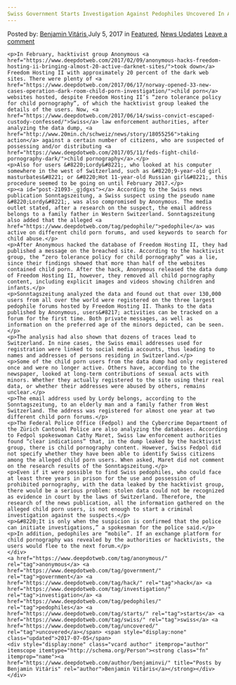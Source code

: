```yaml
---
Swiss Government Starts Investigation Against Pedophiles Uncovered In Anonymous Hack
---
```

<article class="post-listing post-21093 post type-post status-publish format-standard has-post-thumbnail hentry  tag-anonymous tag-government tag-hack tag-investigation tag-pedophiles tag-starts tag-swiss tag-uncovered">
    <div class="post-inner">
        <span>Posted by: <a href="https://www.deepdotweb.com/author/benjaminvi/" title="">Benjamin Vitáris </a></span>
    <span>July 5, 2017</span>
    <span>in <a href="https://www.deepdotweb.com/category/deepdot-news/" rel="category tag">Featured</a>, <a href="https://www.deepdotweb.com/category/news-updates/" rel="category tag">News Updates</a></span>
    <span><a href="https://www.deepdotweb.com/2017/07/05/swiss-government-starts-investigation-pedophiles-uncovered-anonymous-hack/#respond">Leave a comment</a></span>
    </p>
    <div class="clear"></div>
    
    <p>In February, hacktivist group Anonymous <a href="https://www.deepdotweb.com/2017/02/09/anonymous-hacks-freedom-hosting-ii-bringing-almost-20-active-darknet-sites/">took down</a> Freedom Hosting II with approximately 20 percent of the dark web sites. There were plenty of <a href="https://www.deepdotweb.com/2017/06/17/norway-opened-33-new-cases-operation-dark-room-child-porn-investigation/">child porn</a> websites hosted, despite Freedom Hosting II’s “zero tolerance policy for child pornography”, of which the hacktivist group leaked the details of the users. Now, <a href="https://www.deepdotweb.com/2017/06/14/swiss-convict-escaped-custody-confessed/">Swiss</a> law enforcement authorities, after analyzing the data dump, <a href="http://www.20min.ch/schweiz/news/story/18055256">taking action</a> against a certain number of citizens, who are suspected of possessing and/or distributing <a href="https://www.deepdotweb.com/2017/05/11/feds-fight-child-pornography-dark/">child pornography</a>.</p>
    <p>Also for users &#8220;Lordy&#8221;, who looked at his computer somewhere in the west of Switzerland, such as &#8220;9-year-old girl masturbates&#8221; or &#8220;Hot 11-year-old Russian girl&#8221;, this procedure seemed to be going on until February 2017.</p>
    <p><a id="post-21093-_gjdgxs"></a> According to the Swiss news publication Sonntagszeitung, a Swiss suspect using the pseudo name &#8220;Lordy&#8221;, was also compromised by Anonymous. The media outlet stated, after a research on the suspect, the email address belongs to a family father in Western Switzerland. Sonntagszeitung also added that the alleged <a href="https://www.deepdotweb.com/tag/pedophile/">pedophile</a> was active on different child porn forums, and used keywords to search for child abuse.</p>
    <p>After Anonymous hacked the database of Freedom Hosting II, they had published a message on the breached site. According to the hacktivist group, the “zero tolerance policy for child pornography” was a lie, since their findings showed that more than half of the websites contained child porn. After the hack, Anonymous released the data dump of Freedom Hosting II, however, they removed all child pornography content, including explicit images and videos showing children and infants.</p>
    <p>Sonntagszeitung analyzed the data and found out that over 130,000 users from all over the world were registered on the three largest pedophile forums hosted by Freedom Hosting II. Thanks to the data published by Anonymous, users&#8217; activities can be tracked on a forum for the first time. Both private messages, as well as information on the preferred age of the minors depicted, can be seen.</p>
    <p>The analysis had also shown that dozens of traces lead to Switzerland. In nine cases, the Swiss email addresses used for registration were linked to social media accounts, thus leading to names and addresses of persons residing in Switzerland.</p>
    <p>Some of the child porn users from the data dump had only registered once and were no longer active. Others have, according to the newspaper, looked at long-term contributions of sexual acts with minors. Whether they actually registered to the site using their real data, or whether their addresses were abused by others, remains unclear.</p>
    <p>The email address used by Lordy belongs, according to the Sonntagszeitung, to an elderly man and a family father from West Switzerland. The address was registered for almost one year at two different child porn forums.</p>
    <p>The Federal Police Office (Fedpol) and the Cybercrime Department of the Zürich Cantonal Police are also analyzing the databases. According to Fedpol spokeswoman Cathy Maret, Swiss law enforcement authorities found “clear indications” that, in the dump leaked by the hacktivist group, there is child pornography content. However, Swiss Fedpol did not specify whether they have been able to identify Swiss citizens among the alleged child porn users. When asked, Maret did not comment on the research results of the Sonntagszeitung.</p>
    <p>Even if it were possible to find Swiss pedophiles, who could face at least three years in prison for the use and possession of prohibited pornography, with the data leaked by the hacktivist group, there would be a serious problem: stolen data could not be recognized as evidence in court by the laws of Switzerland. Therefore, the research of the news publication, all the information gathered on the alleged child porn users, is not enough to start a criminal investigation against the suspects.</p>
    <p>&#8220;It is only when the suspicion is confirmed that the police can initiate investigations,” a spokesman for the police said.</p>
    <p>In addition, pedophiles are “mobile”. If an exchange platform for child pornography was revealed by the authorities or hacktivists, the users would flee to the next forum.</p>
    </div>
    <a href="https://www.deepdotweb.com/tag/anonymous/" rel="tag">anonymous</a> <a href="https://www.deepdotweb.com/tag/government/" rel="tag">government</a> <a href="https://www.deepdotweb.com/tag/hack/" rel="tag">hack</a> <a href="https://www.deepdotweb.com/tag/investigation/" rel="tag">investigation</a> <a href="https://www.deepdotweb.com/tag/pedophiles/" rel="tag">pedophiles</a> <a href="https://www.deepdotweb.com/tag/starts/" rel="tag">starts</a> <a href="https://www.deepdotweb.com/tag/swiss/" rel="tag">swiss</a> <a href="https://www.deepdotweb.com/tag/uncovered/" rel="tag">uncovered</a></span> <span style="display:none" class="updated">2017-07-05</span>
    <div style="display:none" class="vcard author" itemprop="author" itemscope itemtype="http://schema.org/Person"><strong class="fn" itemprop="name"><a href="https://www.deepdotweb.com/author/benjaminvi/" title="Posts by Benjamin Vitáris" rel="author">Benjamin Vitáris</a></strong></div>
    </div>
</article>

